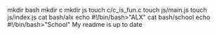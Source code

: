 mkdir bash
mkdir c
mkdir js
touch c/c_is_fun.c
touch js/main.js
touch js/index.js
cat bash/alx
echo #!/bin/bash>"ALX"
cat bash/school
echo #!/bin/bash>"School"
My readme is up to date

